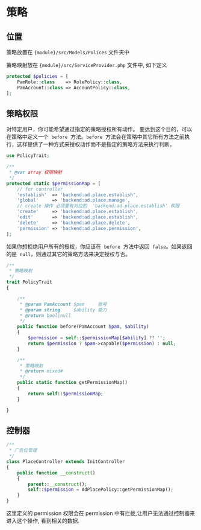 # 策略

## 位置

策略放置在 `{module}/src/Models/Polices` 文件夹中

策略映射放在 `{module}/src/ServiceProvider.php` 文件中, 如下定义

```php
protected $policies = [
    PamRole::class    => RolePolicy::class,
    PamAccount::class => AccountPolicy::class,
];
```

## 策略权限

对特定用户，你可能希望通过指定的策略授权所有动作。
要达到这个目的，可以在策略中定义一个  `before`  方法。`before`  方法会在策略中其它所有方法之前执行，这样提供了一种方式来授权动作而不是指定的策略方法来执行判断。

```php
use PolicyTrait;

/**
 * @var array 权限映射
 */
protected static $permissionMap = [
    // for controller
    'establish'  => 'backend:ad.place.establish',
    'global'     => 'backend:ad.place.manage',
    // create 操作 必须要有对应的  'backend:ad.place.establish' 权限
    'create'     => 'backend:ad.place.establish',
    'edit'       => 'backend:ad.place.establish',
    'delete'     => 'backend:ad.place.delete',
    'permission' => 'backend:ad.place.permission',
];
```

如果你想拒绝用户所有的授权，你应该在  `before`  方法中返回  `false`。如果返回的是  `null`，则通过其它的策略方法来决定授权与否。

```php
/**
 * 策略映射
 */
trait PolicyTrait
{

    /**
     * @param PamAccount $pam     账号
     * @param string     $ability 能力
     * @return bool|null
     */
    public function before(PamAccount $pam, $ability)
    {
        $permission = self::$permissionMap[$ability] ?? '';
        return $permission ? $pam->capable($permission) : null;
    }

    /**
     * 策略映射
     * @return mixed#
     */
    public static function getPermissionMap()
    {
        return self::$permissionMap;
    }

}
```

## 控制器

```php
/**
 * 广告位管理
 */
class PlaceController extends InitController
{
    public function __construct()
    {
        parent::__construct();
        self::$permission = AdPlacePolicy::getPermissionMap();
    }
}
```

这里定义的 permission 权限会在 permission 中有拦截,让用户无法通过控制器来进入这个操作, 看到相关的数据.
